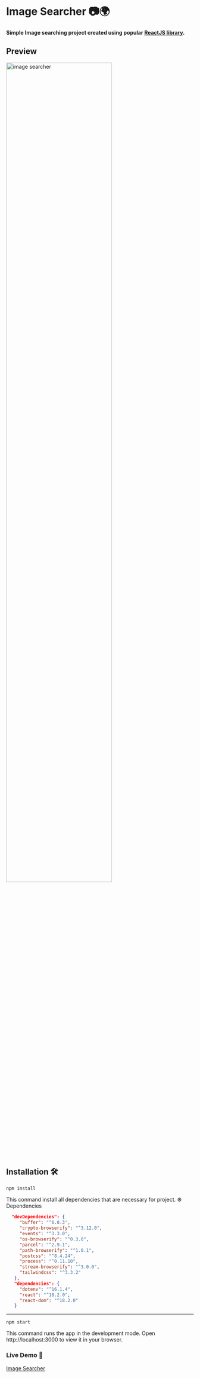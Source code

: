 # Image Searcher 📷🌍

#### Simple Image searching project created using popular [ReactJS library](https://www.react.dev). 

## Preview

<img src='https://s11.gifyu.com/images/S426U.gif' width='75%' height='auto' alt='image searcher' />

## Installation 🛠️

```
npm install
```
This conmand install all dependencies that are necessary for project. ⚙️ Dependencies

```json
  "devDependencies": { 
     "buffer": "^6.0.3", 
     "crypto-browserify": "^3.12.0", 
     "events": "^3.3.0", 
     "os-browserify": "^0.3.0", 
     "parcel": "^2.9.1", 
     "path-browserify": "^1.0.1", 
     "postcss": "^8.4.24", 
     "process": "^0.11.10", 
     "stream-browserify": "^3.0.0", 
     "tailwindcss": "^3.3.2" 
   }, 
   "dependencies": { 
     "dotenv": "^16.1.4", 
     "react": "^18.2.0", 
     "react-dom": "^18.2.0" 
   }
```

<hr>

```
npm start
```

This command runs the app in the development mode.
Open http://localhost:3000 to view it in your browser.

### Live Demo 🔴

[Image Searcher](https://vijaykv-image-searcher.netlify.app/)
